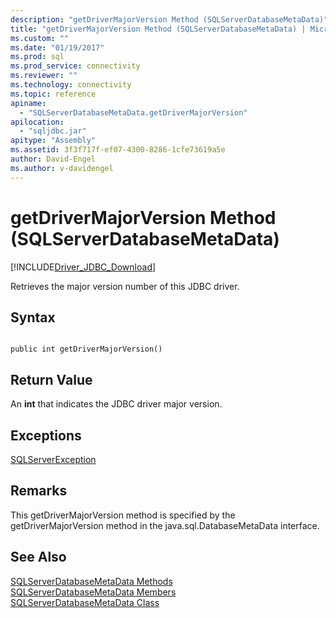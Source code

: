 ```yaml
---
description: "getDriverMajorVersion Method (SQLServerDatabaseMetaData)"
title: "getDriverMajorVersion Method (SQLServerDatabaseMetaData) | Microsoft Docs"
ms.custom: ""
ms.date: "01/19/2017"
ms.prod: sql
ms.prod_service: connectivity
ms.reviewer: ""
ms.technology: connectivity
ms.topic: reference
apiname: 
  - "SQLServerDatabaseMetaData.getDriverMajorVersion"
apilocation: 
  - "sqljdbc.jar"
apitype: "Assembly"
ms.assetid: 3f3f717f-ef07-4300-8286-1cfe73619a5e
author: David-Engel
ms.author: v-davidengel
---
```

# getDriverMajorVersion Method (SQLServerDatabaseMetaData)
[!INCLUDE[Driver_JDBC_Download](../../../includes/driver_jdbc_download.md)]

  Retrieves the major version number of this JDBC driver.  
  
## Syntax  
  
```  
  
public int getDriverMajorVersion()  
```  
  
## Return Value  
 An **int** that indicates the JDBC driver major version.  
  
## Exceptions  
 [SQLServerException](../../../connect/jdbc/reference/sqlserverexception-class.md)  
  
## Remarks  
 This getDriverMajorVersion method is specified by the getDriverMajorVersion method in the java.sql.DatabaseMetaData interface.  
  
## See Also  
 [SQLServerDatabaseMetaData Methods](../../../connect/jdbc/reference/sqlserverdatabasemetadata-methods.md)   
 [SQLServerDatabaseMetaData Members](../../../connect/jdbc/reference/sqlserverdatabasemetadata-members.md)   
 [SQLServerDatabaseMetaData Class](../../../connect/jdbc/reference/sqlserverdatabasemetadata-class.md)  
  
  
